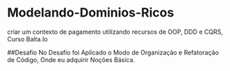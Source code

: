 # Modelando-Dominios-Ricos
criar um contexto de pagamento utilizando recursos de OOP, DDD e CQRS, Curso Balta.Io

##Desafio
No Desafio foi Aplicado o Modo de Organização e Refatoração de Código, Onde eu adquirir Noções Básica.
